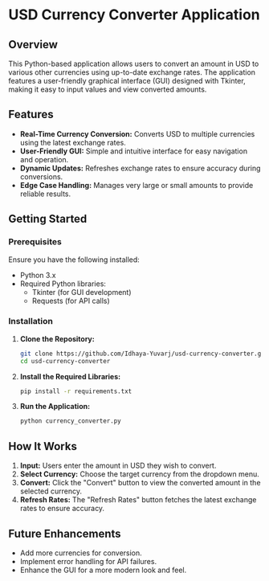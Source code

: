 # USD Currency Converter Application

## Overview

This Python-based application allows users to convert an amount in USD to various other currencies using up-to-date exchange rates. The application features a user-friendly graphical interface (GUI) designed with Tkinter, making it easy to input values and view converted amounts.

## Features

- **Real-Time Currency Conversion:** Converts USD to multiple currencies using the latest exchange rates.
- **User-Friendly GUI:** Simple and intuitive interface for easy navigation and operation.
- **Dynamic Updates:** Refreshes exchange rates to ensure accuracy during conversions.
- **Edge Case Handling:** Manages very large or small amounts to provide reliable results.

## Getting Started

### Prerequisites

Ensure you have the following installed:

- Python 3.x
- Required Python libraries:
  - Tkinter (for GUI development)
  - Requests (for API calls)

### Installation

1. **Clone the Repository:**
   ```bash
   git clone https://github.com/Idhaya-Yuvarj/usd-currency-converter.git
   cd usd-currency-converter
   ```

2. **Install the Required Libraries:**
   ```bash
   pip install -r requirements.txt
   ```

3. **Run the Application:**
   ```bash
   python currency_converter.py
   ```

## How It Works

1. **Input:** Users enter the amount in USD they wish to convert.
2. **Select Currency:** Choose the target currency from the dropdown menu.
3. **Convert:** Click the "Convert" button to view the converted amount in the selected currency.
4. **Refresh Rates:** The "Refresh Rates" button fetches the latest exchange rates to ensure accuracy.


## Future Enhancements

- Add more currencies for conversion.
- Implement error handling for API failures.
- Enhance the GUI for a more modern look and feel.
